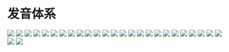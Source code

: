 # 发音体系

![](/image/learn/language/17ABC96B-0DFC-4D0B-A15E-3A2F459ABAF6.jpeg)
![](/image/learn/language/1AB9803C-6133-4851-ABF9-44EEFE211899.jpeg)
![](/image/learn/language/24213EDD-4B8A-4243-AD63-71D98A995886.jpeg)
![](/image/learn/language/2C3011EF-F245-42B1-965C-55D13F291002.jpeg)
![](/image/learn/language/2E19A9AB-4541-410E-8C14-0749FA72D229.jpeg)
![](/image/learn/language/36B58439-6AF2-4B12-9071-C899B7659DFA.jpeg)
![](/image/learn/language/3C06FCE2-1FD5-4A4E-945F-D6BC748AD403.jpeg)
![](/image/learn/language/3D4EDE54-9135-4DED-AA65-175CF8F2389E.jpeg)
![](/image/learn/language/4124716D-38E1-4B42-B812-C115DD01B00B.jpeg)
![](/image/learn/language/5312E282-8508-4451-9055-18405935FA4D.jpeg)
![](/image/learn/language/5526298B-DA20-4DE1-93B3-731CF2BA2255.jpeg)
![](/image/learn/language/621AB0DC-C035-400F-83D0-A06ED3F93118.jpeg)
![](/image/learn/language/71B600C0-5DFB-47C4-9773-14AA42337E98.jpeg)
![](/image/learn/language/72CD659A-E6D0-4643-BFA3-94ED2DF906DA.jpeg)
![](/image/learn/language/7A909C70-208E-44DC-80A7-089EC8C0D890.jpeg)
![](/image/learn/language/7EE74279-C035-4E5A-A1CD-269E1AF10859.jpeg)
![](/image/learn/language/9D91ACA3-797B-4BF4-8E17-4A39FE582893.jpeg)
![](/image/learn/language/9E984A74-4A04-4CB6-BE1D-BEB873CBCB9C.jpeg)
![](/image/learn/language/A6C6AAA7-E6FF-40BE-90BF-B89E88DFB7B4.jpeg)
![](/image/learn/language/B1DEB53B-8603-4E53-B24F-6D0EC0C767AB.jpeg)
![](/image/learn/language/C9ACEC76-7A33-403A-974B-4280A3D62E92.jpeg)
![](/image/learn/language/D233585A-E53D-422F-B7B3-1D18E2AFF69B.jpeg)
![](/image/learn/language/D8C176E3-85B2-46FD-A240-A1DD305F2671.jpeg)
![](/image/learn/language/E95DE784-050A-4A56-A96A-10E603A3B634.jpeg)
![](/image/learn/language/F49FB8A9-A754-4728-9AB1-81048263FF84.jpeg)
![](/image/learn/language/F7FDC489-D19F-485B-BD7B-F10B5F54B6D3.jpeg)
![](/image/learn/language/FED10265-6057-43BB-821F-0A2931E0E669.jpeg)
